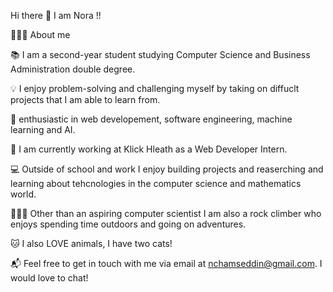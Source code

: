 Hi there 👋 
I am Nora !!

👩🏻‍🦱 About me 

📚 I am a second-year student studying Computer Science and Business Administration double degree.

💡 I enjoy problem-solving and challenging myself by taking on diffuclt projects that I am able to learn from.

🌱 enthusiastic in web developement, software engineering, machine learning and AI.

🔭 I am currently working at Klick Hleath as a Web Developer Intern. 

💻 Outside of school and work I enjoy building projects and reaserching and learning about tehcnologies in the computer science and mathematics world.

🧗🏻‍♀️ Other than an aspiring computer scientist I am also a rock climber who enjoys spending time outdoors and going on adventures.  

🐱 I also LOVE animals, I have two cats!

📬 Feel free to get in touch with me via email at nchamseddin@gmail.com. I would love to chat! 
